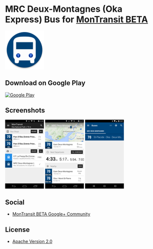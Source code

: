 # MRC Deux-Montagnes (Oka Express) Bus for [MonTransit BETA](https://github.com/mtransitapps/mtransit-for-android)

<img width="25%" height="25%" src="https://raw.githubusercontent.com/mtransitapps/ca-deux-montagnes-mrcdm-bus-android/master/pub/hi-res-app-icon.png"/>

## Download on Google Play

[![Google Play](https://developer.android.com/images/brand/en_app_rgb_wo_60.png)](https://play.google.com/store/apps/details?id=org.mtransit.android.ca_deux_montagnes_mrcdm_bus)

## Screenshots

<img width="25%" height="25%" src="https://raw.githubusercontent.com/mtransitapps/ca-deux-montagnes-mrcdm-bus-android/master/pub/screenshot-phone-1.png"/>
<img width="25%" height="25%" src="https://raw.githubusercontent.com/mtransitapps/ca-deux-montagnes-mrcdm-bus-android/master/pub/screenshot-phone-2.png"/>
<img width="25%" height="25%" src="https://raw.githubusercontent.com/mtransitapps/ca-deux-montagnes-mrcdm-bus-android/master/pub/screenshot-phone-3.png"/>

## Social

* [MonTransit BETA Google+ Community](https://plus.google.com/communities/111796337224469270605)

## License

* [Apache Version 2.0](http://www.apache.org/licenses/LICENSE-2.0.html)